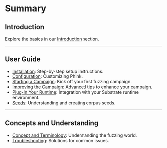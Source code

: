 # Summary

## Introduction

Explore the basics in our [Introduction](./INTRO.md) section.

---

## User Guide

- [Installation](./START.md): Step-by-step setup instructions.
- [Configuration](./CONFIG.md): Customizing Phink.
- [Starting a Campaign](./CAMPAIGN.md): Kick off your first fuzzing campaign.
- [Improving the Campaign](./ADVANCED.md): Advanced tips to enhance your campaign.
- [Plug-In Your Runtime](./RUNTIME.md): Integration with your Substrate runtime environment.
- [Seeds](./SEEDS.md): Understanding and creating corpus seeds.

---

## Concepts and Understanding

- [Concept and Terminology](./CONCEPT.md): Understanding the fuzzing world.
- [Troubleshooting](./TROUBLESHOTING.md): Solutions for common issues.